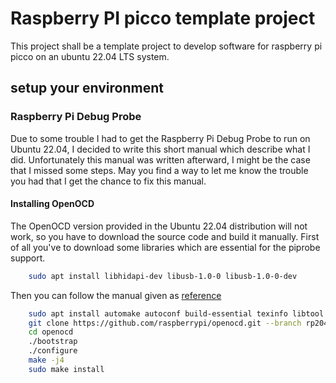 # Raspberry PI picco template project

This project shall be a template project to develop software for raspberry pi picco on an ubuntu 22.04 LTS system.

## setup your environment

### Raspberry Pi Debug Probe

Due to some trouble I had to get the Raspberry Pi Debug Probe to run on Ubuntu 22.04, I decided to write this short manual which describe what I did. Unfortunately this manual was written afterward, I might be the case that I missed some steps. May you find a way to let me know the trouble you had that I get the chance to fix this manual.

#### Installing OpenOCD

The OpenOCD version provided in the Ubuntu 22.04 distribution will not work, so you have to download the source code and build it manually. First of all you've to download some libraries which are essential for the piprobe support.

```bash
    sudo apt install libhidapi-dev libusb-1.0-0 libusb-1.0-0-dev
```

Then you can follow the manual given as [reference][id1]

```bash
    sudo apt install automake autoconf build-essential texinfo libtool libftdi-dev libusb-1.0-0-dev
    git clone https://github.com/raspberrypi/openocd.git --branch rp2040 --depth=1 --no-single-branch
    cd openocd
    ./bootstrap
    ./configure
    make -j4
    sudo make install
```

[id1]: https://www.raspberrypi.com/documentation/microcontrollers/debug-probe.html#installing-gdb